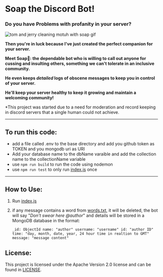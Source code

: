 # Soap the Discord Bot!

### Do you have Problems with profanity in your server?

![tom and jerry cleaning motuh with soap gif](https://media.tenor.com/RbOWIwfiCiwAAAAM/wash-mouth.gif)

**Then you're in luck because I've just created the perfect companion for your server.**

**Meet Soap🧼: the dependable bot who is willing to call out anyone for cussing and insulting others, something we can't tolerate in an inclusive community.**

**He even keeps _detailed_ logs of obscene messages to keep you in control of your server.**

**He'll keep your server healthy to keep it growing and maintain a welcoming community!**

*This project was started due to a need for moderation and record keeping in discord servers that a single human could not achieve. 

___

## To run this code:
 - add a file called .env to the base directory and add you github token as TOKEN and you mongodb uri as URI
 - Add your database name to the dbName varaible and add the collection name to the collectionName variable
 - use `npm run build` to run the code using nodemon
 - use `npm run test` to only run [index.js](src/index.js) once
   
___

## How to Use:
1. Run [index.js](src/index.js)
2. if any message contains a word from [words.txt](src/words.txt), it will be deleted, the bot will say "_Don't swear here @author_" and details will be stored in a MongoDB database in the format:
   
   `
_id: ObjectId
name: "author"
username: "username"
id: "author ID"
time: "day, month, date, year, 24 hour time in realtion to GMT"
message: "message content"
   `

## License:
This project is licensed under the Apache Version 2.0 license and can be found in [LICENSE](LICENSE).
